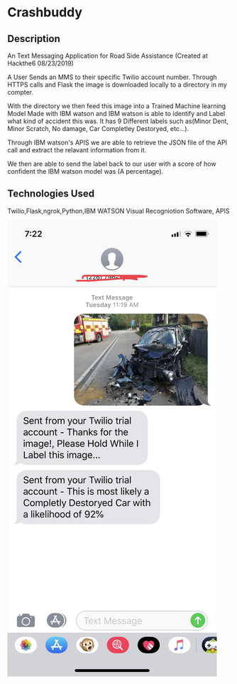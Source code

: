 # Crashbuddy

## Description
An Text Messaging Application for Road Side Assistance (Created at Hackthe6 08/23/2019)

A User Sends an MMS to their specific Twilio account number. Through HTTPS calls and Flask the image is downloaded locally to a directory
in my compter. 

With the directory we then feed this image into a Trained Machine learning Model Made with IBM watson and IBM watson is able to identify and Label
what kind of accident this was. It has 9 Different labels such as(Minor Dent, Minor Scratch, No damage, Car Completley Destoryed, etc...).

Through IBM watson's APIS we are able to retrieve the JSON file of the API call and extract the relavant information from it.

We then are able to send the label back to our user with a score of how confident the IBM watson model was (A percentage).

## Technologies Used
Twilio,Flask,ngrok,Python,IBM WATSON Visual Recogniotion Software, APIS

![CrashbuddyDemo](https://github.com/A-Chidalu/Crashbuddy/blob/master/CrashBuddy%20Demo.jpg?raw=true)
